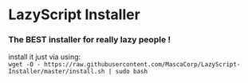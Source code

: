# LazyScript Installer
### The **BEST** installer for really lazy people !

install it just via using:  
`wget -O - https://raw.githubusercontent.com/MascaCorp/LazyScript-Installer/master/install.sh | sudo bash`
